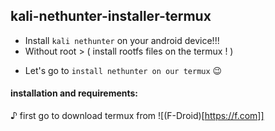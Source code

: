 ## kali-nethunter-installer-termux
- Install `kali nethunter` on your android device!!!
- Without root > ( install rootfs files on the termux ! )
+ Let's go to `install nethunter on our termux` 😉

#### installation and requirements:

♪ first go to download termux from ![(F-Droid)[https://f.com]]

